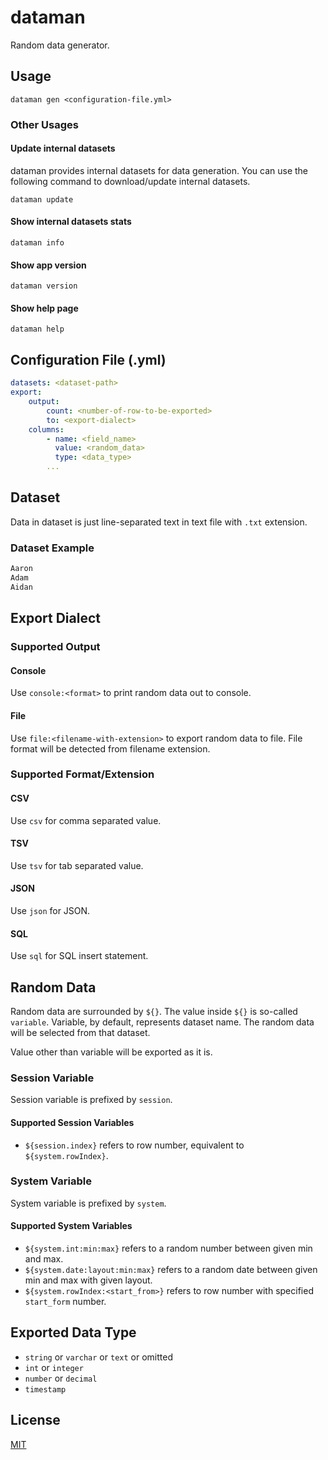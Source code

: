 # dataman

Random data generator.

## Usage

```
dataman gen <configuration-file.yml>
```

### Other Usages

#### Update internal datasets

dataman provides internal datasets for data generation. You can use the following command to download/update internal datasets.

```
dataman update
```

#### Show internal datasets stats

```
dataman info
```

#### Show app version

```
dataman version
```

#### Show help page

```
dataman help
```

## Configuration File (.yml)

```yml
datasets: <dataset-path>
export:
    output:
        count: <number-of-row-to-be-exported>
        to: <export-dialect>
    columns:
        - name: <field_name>
          value: <random_data>
          type: <data_type>
        ...
```

## Dataset

Data in dataset is just line-separated text in text file with `.txt` extension.

### Dataset Example

```txt
Aaron
Adam
Aidan
```

## Export Dialect

### Supported Output

#### Console

Use `console:<format>` to print random data out to console.

#### File

Use `file:<filename-with-extension>` to export random data to file. File format will be detected from filename extension.

### Supported Format/Extension

#### CSV

Use `csv` for comma separated value.

#### TSV

Use `tsv` for tab separated value.

#### JSON

Use `json` for JSON.

#### SQL

Use `sql` for SQL insert statement.

## Random Data

Random data are surrounded by `${}`. The value inside `${}` is so-called `variable`. Variable, by default, represents dataset name. The random data will be selected from that dataset.

Value other than variable will be exported as it is.

### Session Variable

Session variable is prefixed by `session`.

#### Supported Session Variables

* `${session.index}` refers to row number, equivalent to `${system.rowIndex}`.

### System Variable

System variable is prefixed by `system`.

#### Supported System Variables

* `${system.int:min:max}` refers to a random number between given min and max.
* `${system.date:layout:min:max}` refers to a random date between given min and max with given layout.
* `${system.rowIndex:<start_from>}` refers to row number with specified `start_form` number.

## Exported Data Type

* `string` or `varchar` or `text` or omitted
* `int` or `integer`
* `number` or `decimal`
* `timestamp`

## License

[MIT](LICENSE)